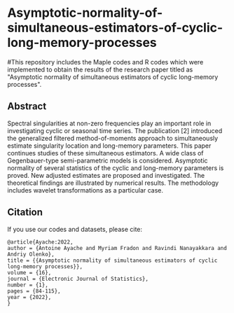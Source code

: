 # Asymptotic-normality-of-simultaneous-estimators-of-cyclic-long-memory-processes

#This repository includes the Maple codes and R codes which were implemented to obtain the results of the research paper titled as "Asymptotic normality of simultaneous estimators of cyclic long-memory processes".

## Abstract
Spectral singularities at non-zero frequencies play an important role in investigating cyclic or seasonal time series. The publication [2] introduced the generalized filtered method-of-moments approach to simultaneously estimate singularity location and long-memory parameters. This paper continues studies of these simultaneous estimators. A wide class of Gegenbauer-type semi-parametric models is considered. Asymptotic normality of several statistics of the cyclic and long-memory parameters is proved. New adjusted estimates are proposed and investigated. The theoretical findings are illustrated by numerical results. The methodology includes wavelet transformations as a particular case.

## Citation 
If you use our codes and datasets, please cite:
```
@article{Ayache:2022,
author = {Antoine Ayache and Myriam Fradon and Ravindi Nanayakkara and Andriy Olenko},
title = {{Asymptotic normality of simultaneous estimators of cyclic long-memory processes}},
volume = {16},
journal = {Electronic Journal of Statistics},
number = {1},
pages = {84-115},
year = {2022},
}
```
